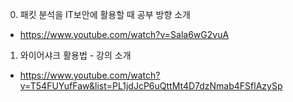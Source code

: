 0. 패킷 분석을 IT보안에 활용할 때 공부 방향 소개
- https://www.youtube.com/watch?v=Sala6wG2vuA

1. 와이어샤크 활용법 - 강의 소개
- https://www.youtube.com/watch?v=T54FUYufFaw&list=PL1jdJcP6uQttMt4D7dzNmab4FSflAzySp
